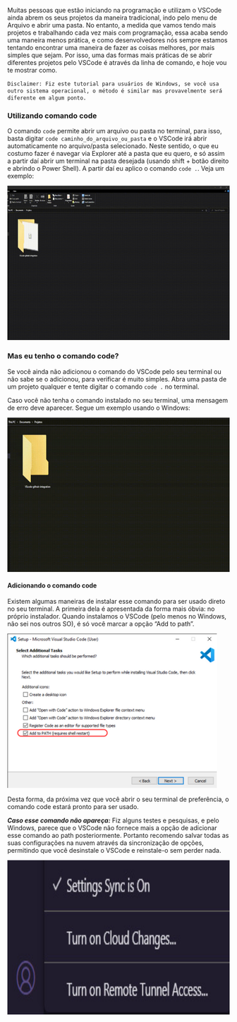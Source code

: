 Muitas pessoas que estão iniciando na programação e utilizam o VSCode ainda abrem os seus projetos da maneira tradicional, indo pelo menu de Arquivo e abrir uma pasta. No entanto, a medida que vamos tendo mais projetos e trabalhando cada vez mais com programação, essa acaba sendo uma maneira menos prática, e como desenvolvedores nós sempre estamos tentando encontrar uma maneira de fazer as coisas melhores, por mais simples que sejam. Por isso, uma das formas mais práticas de se abrir diferentes projetos pelo VSCode é através da linha de comando, e hoje vou te mostrar como.

    Disclaimer: Fiz este tutorial para usuários de Windows, se você usa outro sistema operacional, o método é similar mas provavelmente será diferente em algum ponto.


### Utilizando comando code
O comando `code` permite abrir um arquivo ou pasta no terminal, para isso, basta digitar `code caminho_do_arquivo_ou_pasta` e o VSCode irá abrir automaticamente no arquivo/pasta selecionado. Neste sentido, o que eu costumo fazer é navegar via Explorer até a pasta que eu quero, e só assim a partir daí abrir um terminal na pasta desejada (usando shift + botão direito e abrindo o Power Shell). A partir daí eu aplico o comando `code .`. Veja um exemplo:

<img src="https://github.com/alantsx/Artigos/blob/main/add-code-to-path-windows/assets/opening_vscode.gif?raw=true" alt="opening vscode" style="height: 350px;"/>

### Mas eu tenho o comando code?

Se você ainda não adicionou o comando do VSCode pelo seu terminal ou não sabe se o adicionou, para verificar é muito simples. Abra uma pasta de um projeto qualquer e tente digitar o comando `code .` no terminal. 

Caso você não tenha o comando instalado no seu terminal, uma mensagem de erro deve aparecer. Segue um exemplo usando o Windows:

<img src="https://github.com/alantsx/Artigos/blob/main/add-code-to-path-windows/assets/usando_comando_code_sem_o_path.gif?raw=true" alt="code command error" style="height: 350px;"/>

#### Adicionando o comando code

Existem algumas maneiras de instalar esse comando para ser usado direto no seu terminal. A primeira dela é apresentada da forma mais óbvia: no próprio instalador. Quando instalamos o VSCode (pelo menos no Windows, não sei nos outros SO), é só você marcar a opção “Add to path”.

<img src="https://github.com/alantsx/Artigos/blob/main/add-code-to-path-windows/assets/addtopath.png?raw=true" alt="add to path option from installer" style="height: 350px;"/>

Desta forma, da próxima vez que você abrir o seu terminal de preferência, o comando code estará pronto para ser usado.

_**Caso esse comando não apareça:**_  Fiz alguns testes e pesquisas, e pelo Windows, parece que o VSCode não fornece mais a opção de adicionar esse comando ao path posteriormente. Portanto recomendo salvar todas as suas configurações na nuvem através da sincronização de opções, permitindo que você desinstale o VSCode e reinstale-o sem perder nada.

<img src="https://github.com/alantsx/Artigos/blob/main/add-code-to-path-windows/assets/settingsync.jpeg?raw=true" alt="setting sync on vscode" style="height: 350px;"/>